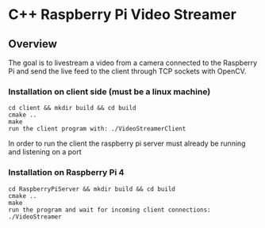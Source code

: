 # C++ Raspberry Pi Video Streamer

## Overview

The goal is to livestream a video from a camera connected to the Raspberry Pi 
and send the live feed to the client through TCP sockets with OpenCV.

### Installation on client side (must be a linux machine)

    cd client && mkdir build && cd build
    cmake ..
    make
    run the client program with: ./VideoStreamerClient
    
In order to run the client the raspberry pi server must already be running 
    and listening on a port

### Installation on Raspberry Pi 4

    cd RaspberryPiServer && mkdir build && cd build
    cmake ..
    make
    run the program and wait for incoming client connections: ./VideoStreamer
